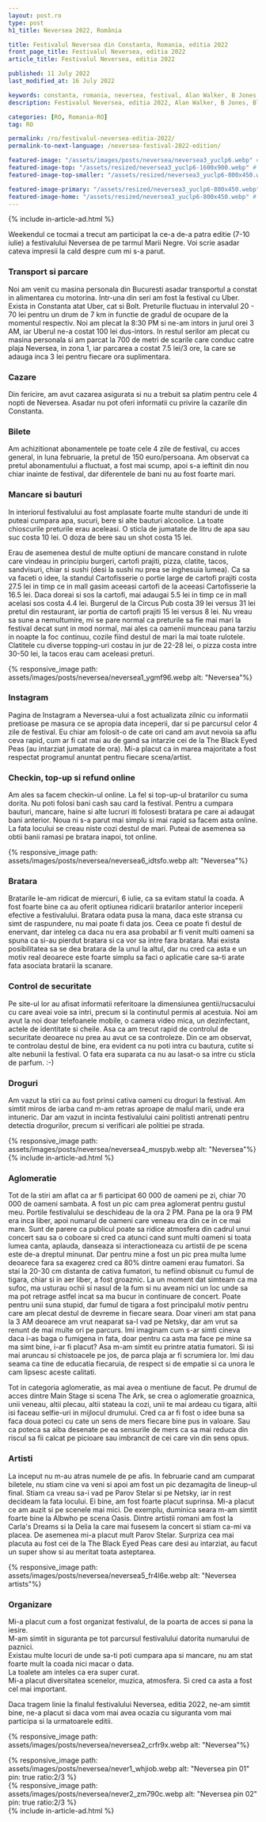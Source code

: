 ```yaml
---
layout: post.ro
type: post
h1_title: Neversea 2022, România

title: Festivalul Neversea din Constanta, Romania, editia 2022
front_page_title: Festivalul Neversea, editia 2022
article_title: Festivalul Neversea, editia 2022

published: 11 July 2022
last_modified_at: 16 July 2022

keywords: constanta, romania, neversea, festival, Alan Walker, B Jones, Black Eyed Peas, Dimitri Vegas & Like Mike, Don Diablo, NERVO, Steve Aoki, Tchami, Timmy Trumpet, Tujamo, Ummet, Ozcan, W&W, ZHU
description: Festivalul Neversea, editia 2022, Alan Walker, B Jones, Black Eyed Peas, Dimitri Vegas & Like Mike, Don Diablo, NERVO, Steve Aoki, Tchami, Timmy Trumpet, Tujamo.

categories: [RO, Romania-RO]
tag: RO

permalink: /ro/festivalul-neversea-editia-2022/
permalink-to-next-language: /neversea-festival-2022-edition/

featured-image: "/assets/images/posts/neversea/neversea3_yuclp6.webp" # full size
featured-image-top: "/assets/resized/neversea3_yuclp6-1600x900.webp" # width - 1200
featured-image-top-smaller: "/assets/resized/neversea3_yuclp6-800x450.webp" # width - 1200

featured-image-primary: "/assets/resized/neversea3_yuclp6-800x450.webp" # poza care apare pe prima pagina landscape
featured-image-home: "/assets/resized/neversea3_yuclp6-800x450.webp" # width - 600
---
```

{% include in-article-ad.html %}

Weekendul ce tocmai a trecut am participat la ce-a de-a patra editie (7-10 iulie) a festivalului Neversea de pe tarmul Marii Negre. Voi scrie asadar cateva impresii la cald despre cum mi s-a parut. 

### Transport si parcare

Noi am venit cu masina personala din Bucuresti asadar transportul a constat in alimentarea cu motorina. Intr-una din seri am fost la festival cu Uber. Exista in Constanta atat Uber, cat si Bolt. Preturile fluctuau in intervalul 20 - 70 lei pentru un drum de 7 km in functie de gradul de ocupare de la momentul respectiv. Noi am plecat la 8:30 PM si ne-am intors in jurul orei 3 AM, iar Uberul ne-a costat 100 lei dus-intors. In restul serilor am plecat cu masina personala si am parcat la 700 de metri de scarile care conduc catre plaja Neversea, in zona 1, iar parcarea a costat 7.5 lei/3 ore, la care se adauga inca 3 lei pentru fiecare ora suplimentara.

### Cazare

Din fericire, am avut cazarea asigurata si nu a trebuit sa platim pentru cele 4 nopti de Neversea. Asadar nu pot oferi informatii cu privire la cazarile din Constanta. 

### Bilete

Am achizitionat abonamentele pe toate cele 4 zile de festival, cu acces general, in luna februarie, la pretul de 150 euro/persoana. Am observat ca pretul abonamentului a fluctuat, a fost mai scump, apoi s-a ieftinit din nou chiar inainte de festival, dar diferentele de bani nu au fost foarte mari. 

### Mancare si bauturi

In interiorul festivalului au fost amplasate foarte multe standuri de unde iti puteai cumpara apa, sucuri, bere si alte bauturi alcoolice. La toate chioscurile preturile erau aceleasi. O sticla de jumatate de litru de apa sau suc costa 10 lei. O doza de bere sau un shot costa 15 lei.

Erau de asemenea destul de multe optiuni de mancare constand in rulote care vindeau in principiu burgeri, cartofi prajiti, pizza, clatite, tacos, sandvisuri, chiar si sushi (desi la sushi nu prea se inghesuia lumea). Ca sa va faceti o idee, la standul Cartofisserie o portie large de cartofi prajiti costa 27.5 lei in timp ce in mall gasim aceeasi cartofi de la aceeasi Cartofisserie la 16.5 lei. Daca doreai si sos la cartofi, mai adaugai 5.5 lei in timp ce in mall acelasi sos costa 4.4 lei. Burgerul de la Circus Pub costa 39 lei versus 31 lei pretul din restaurant, iar portia de cartofi prajiti 15 lei versus 8 lei. Nu vreau sa sune a nemultumire, mi se pare normal ca preturile sa fie mai mari la festival decat sunt in mod normal, mai ales ca oamenii munceau pana tarziu in noapte la foc continuu, cozile fiind destul de mari la mai toate rulotele. Clatitele cu diverse topping-uri costau in jur de 22-28 lei, o pizza costa intre 30-50 lei, la tacos erau cam aceleasi preturi. 

{% responsive_image path: assets/images/posts/neversea/neversea1_ygmf96.webp alt: "Neversea"%}

### Instagram

Pagina de Instagram a Neversea-ului a fost actualizata zilnic cu informatii pretioase pe masura ce se apropia data inceperii, dar si pe parcursul celor 4 zile de festival. Eu chiar am folosit-o de cate ori cand am avut nevoia sa aflu ceva rapid, cum ar fi cat mai au de gand sa intarzie cei de la The Black Eyed Peas (au intarziat jumatate de ora). Mi-a placut ca in marea majoritate a fost respectat programul anuntat pentru fiecare scena/artist.

### Checkin, top-up si refund online

Am ales sa facem checkin-ul online. La fel si top-up-ul bratarilor cu suma dorita. Nu poti folosi bani cash sau card la festival. Pentru a cumpara bauturi, mancare, haine si alte lucruri iti folosesti bratara pe care ai adaugat bani anterior. Noua ni s-a parut mai simplu si mai rapid sa facem asta online. La fata locului se creau niste cozi destul de mari. Puteai de asemenea sa obtii banii ramasi pe bratara inapoi, tot online. 

{% responsive_image path: assets/images/posts/neversea/neversea6_idtsfo.webp alt: "Neversea"%}

### Bratara

Bratarile le-am ridicat de miercuri, 6 iulie, ca sa evitam statul la coada. A fost foarte bine ca au oferit optiunea ridicarii bratarilor anterior inceperii efective a festivalului.
Bratara odata pusa la mana, daca este stransa cu simt de raspundere, nu mai poate fi data jos. Ceea ce poate fi destul de enervant, dar inteleg ca daca nu era asa probabil ar fi venit multi oameni sa spuna ca si-au pierdut bratara si ca vor sa intre fara bratara. Mai exista posibilitatea sa se dea bratara de la unul la altul, dar nu cred ca asta e un motiv real deoarece este foarte simplu sa faci o aplicatie care sa-ti arate fata asociata bratarii la scanare.

### Control de securitate

Pe site-ul lor au afisat informatii referitoare la dimensiunea gentii/rucsacului cu care aveai voie sa intri, precum si la continutul permis al acestuia. Noi am avut la noi doar telefoanele mobile, o camera video mica, un dezinfectant, actele de identitate si cheile. Asa ca am trecut rapid de controlul de securitate deoarece nu prea au avut ce sa controleze. Din ce am observat, te controlau destul de bine, era evident ca nu poti intra cu bautura, cutite si alte nebunii la festival. O fata era suparata ca nu au lasat-o sa intre cu sticla de parfum. :-)

### Droguri

Am vazut la stiri ca au fost prinsi cativa oameni cu droguri la festival. Am simtit miros de iarba cand m-am retras aproape de malul marii, unde era intuneric. Dar am vazut in incinta festivalului caini politisti antrenati pentru detectia drogurilor, precum si verificari ale politiei pe strada. 

{% responsive_image path: assets/images/posts/neversea/neversea4_muspyb.webp alt: "Neversea"%}
{% include in-article-ad.html %}

### Aglomeratie

Tot de la stiri am aflat ca ar fi participat 60 000 de oameni pe zi, chiar 70 000 de oameni sambata.
A fost un pic cam prea aglomerat pentru gustul meu. Portile festivalului se deschideau de la ora 2 PM. Pana pe la ora 9 PM era inca liber, apoi numarul de oameni care veneau era din ce in ce mai mare. Sunt de parere ca publicul poate sa ridice atmosfera din cadrul unui concert sau sa o coboare si cred ca atunci cand sunt multi oameni si toata lumea canta, aplauda, danseaza si interactioneaza cu artistii de pe scena este de-a dreptul minunat. Dar pentru mine a fost un pic prea multa lume deoarece fara sa exagerez cred ca 80% dintre oameni erau fumatori. Sa stai la 20-30 cm distanta de cativa fumatori, tu nefiind obisnuit cu fumul de tigara, chiar si in aer liber, a fost groaznic. La un moment dat simteam ca ma sufoc, ma usturau ochii si nasul de la fum si nu aveam nici un loc unde sa ma pot retrage astfel incat sa ma bucur in continuare de concert. Poate pentru unii suna stupid, dar fumul de tigara a fost principalul motiv pentru care am plecat destul de devreme in fiecare seara. Doar vineri am stat pana la 3 AM deoarece am vrut neaparat sa-l vad pe Netsky, dar am vrut sa renunt de mai multe ori pe parcurs. Imi imaginam cum s-ar simti cineva daca i-as baga o fumigena in fata, doar pentru ca asta ma face pe mine sa ma simt bine, i-ar fi placut? Asa m-am simtit eu printre atatia fumatori. Si isi mai aruncau si chistoacele pe jos, de parca plaja ar fi scrumiera lor. Imi dau seama ca tine de educatia fiecaruia, de respect si de empatie si ca unora le cam lipsesc aceste calitati.  

Tot in categoria aglomeratie, as mai avea o mentiune de facut. Pe drumul de acces dintre Main Stage si scena The Ark, se crea o aglomeratie groaznica, unii veneau, altii plecau, altii stateau la cozi, unii te mai ardeau cu tigara, altii isi faceau selfie-uri in mijlocul drumului. Cred ca ar fi fost o idee buna sa faca doua poteci cu cate un sens de mers fiecare bine pus in valoare. Sau ca poteca sa aiba desenate pe ea sensurile de mers ca sa mai reduca din riscul sa fii calcat pe picioare sau imbrancit de cei care vin din sens opus.

### Artisti

La inceput nu m-au atras numele de pe afis. In februarie cand am cumparat biletele, nu stiam cine va veni si apoi am fost un pic dezamagita de lineup-ul final. Stiam ca vreau sa-i vad pe Parov Stelar si pe Netsky, iar in rest decideam la fata locului. Ei bine, am fost foarte placut suprinsa. Mi-a placut ce am auzit si pe scenele mai mici. De exemplu, duminica seara m-am simtit foarte bine la Albwho pe scena Oasis. Dintre artistii romani am fost la Carla's Dreams si la Delia la care mai fusesem la concert si stiam ca-mi va placea. De asemenea mi-a placut mult Parov Stelar. Surpriza cea mai placuta au fost cei de la The Black Eyed Peas care desi au intarziat, au facut un super show si au meritat toata asteptarea. 

{% responsive_image path: assets/images/posts/neversea/neversea5_fr4l6e.webp alt: "Neversea artists"%}

### Organizare

Mi-a placut cum a fost organizat festivalul, de la poarta de acces si pana la iesire. <br/>
M-am simtit in siguranta pe tot parcursul festivalului datorita numarului de paznici. <br/>
Existau multe locuri de unde sa-ti poti cumpara apa si mancare, nu am stat foarte mult la coada nici macar o data. <br/>
La toalete am inteles ca era super curat.<br/>
Mi-a placut diversitatea scenelor, muzica, atmosfera. Si cred ca asta a fost cel mai important.

Daca tragem linie la finalul festivalului Neversea, editia 2022, ne-am simtit bine, ne-a placut si daca vom mai avea ocazia cu siguranta vom mai participa si la urmatoarele editii.

{% responsive_image path: assets/images/posts/neversea/neversea2_crfr9x.webp alt: "Neversea"%}

<div class="row mb-4">
    <div class="col-xs-12 col-sm-6 text-center mb-3 mt-3">
            {% responsive_image path: assets/images/posts/neversea/never1_whjiob.webp alt: "Neversea pin 01" pin: true ratio:2/3 %}
    </div>
    <div class="col-xs-12 col-sm-6 text-center mb-3 mt-3">
            {% responsive_image path: assets/images/posts/neversea/never2_zm790c.webp alt: "Neversea pin 02" pin: true ratio:2/3 %}
    </div>
</div>
{% include in-article-ad.html %}
